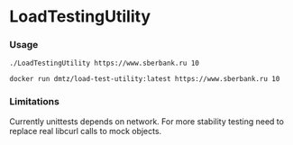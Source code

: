 # LoadTestingUtility
### Usage
```
./LoadTestingUtility https://www.sberbank.ru 10
```
```
docker run dmtz/load-test-utility:latest https://www.sberbank.ru 10
```
### Limitations
Currently unittests depends on network. For more stability testing need to replace real libcurl calls to mock objects.
